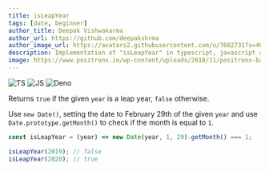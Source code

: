 ```yaml
---
title: isLeapYear
tags: [date, beginner]
author_title: Deepak Vishwakarma
author_url: https://github.com/deepakshrma
author_image_url: https://avatars2.githubusercontent.com/u/7682731?s=400
description: Implementation of "isLeapYear" in typescript, javascript and deno.
image: https://www.positronx.io/wp-content/uploads/2018/11/positronx-banner-1152-1.jpg
---
```


![TS](https://img.shields.io/badge/supports-typescript-blue.svg?style=flat-square)
![JS](https://img.shields.io/badge/supports-javascript-yellow.svg?style=flat-square)
![Deno](https://img.shields.io/badge/supports-deno-green.svg?style=flat-square)

Returns `true` if the given `year` is a leap year, `false` otherwise.

Use `new Date()`, setting the date to February 29th of the given `year` and use `Date.prototype.getMonth()` to check if the month is equal to `1`.

```js
const isLeapYear = (year) => new Date(year, 1, 29).getMonth() === 1;
```

```js
isLeapYear(2019); // false
isLeapYear(2020); // true
```
